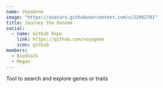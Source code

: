 ```yaml
---
name: VoyaGene
image: "https://avatars.githubusercontent.com/u/22062701"
title: Journey the Genome
social:
  - name: Github Repo
    link: https://github.com/voyagene
    icon: github
members:
  - BioShack
  - Megan
---
```


Tool to search and explore genes or traits